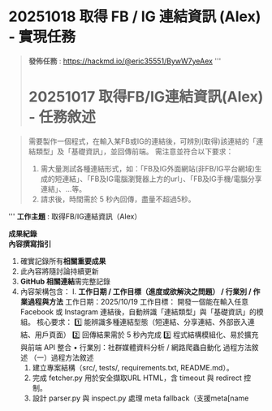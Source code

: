  # 20251018 取得 FB / IG 連結資訊 (Alex) - 實現任務
 
>**發佈任務** : https://hackmd.io/@eric35551/BywW7yeAex
'''
> # 20251017 取得FB/IG連結資訊(Alex) - 任務敘述


>需要製作一個程式，在輸入某FB或IG的連結後，可辨別(取得)該連結的「連結類型」及「基礎資訊」，並回傳前端。
需注意並符合以下要求：
>1. 需大量測試各種連結形式，如：「FB及IG外面網站(非FB/IG平台網域)生成的短連結」、「FB及IG電腦瀏覽器上方的url」、「FB及IG手機/電腦分享連結」、…等。
>2. 請求後，時間需於 5 秒內回傳，盡量不超過5秒。

'''
**工作主題** : 取得FB/IG連結資訊（Alex）

**成果紀錄**  
**內容撰寫指引**
1. 確實記錄所有**相關重要成果**  
2. 此內容將隨討論持續更新  
3. **GitHub 相關連結**需完整記錄  
4. 內容架構包含：
Ⅰ. **工作日期 / 工作目標（進度或欲解決之問題） / 行業別 / 作業過程與方法** 
工作日期：2025/10/19
工作目標：
開發一個能在輸入任意 Facebook 或 Instagram 連結後，自動辨識「連結類型」與「基礎資訊」的模組。
核心要求：
1️⃣ 能辨識多種連結型態（短連結、分享連結、外部嵌入連結、用戶頁面）
2️⃣ 回傳結果需於 5 秒內完成
3️⃣ 程式結構模組化、易於擴充與前端 API 整合
	•	行業別：社群媒體資料分析 / 網路爬蟲自動化
    過程方法敘述 
    （一）過程方法敘述
	1.	建立專案結構（src/, tests/, requirements.txt, README.md）。
	2.	完成 fetcher.py 用於安全擷取URL HTML，含 timeout 與 redirect 控制。
	3.	設計 parser.py 與 inspect.py 處理 meta fallback（支援meta[name<title>,og:image）。
	4.	建立 classifier.py，用於後續連結型態分類（FB / IG / 外部）。
	5.	建立 tests/test_classifier.py 用於基礎自動化測試。
	6.	驗證多組連結（fb.me, l.facebook.com,facebook.com/share,instagram.com/reel/...）。
   - 使用之程式方法  
   - 使用之工具  
   - **完成事項**（進度或解決之問題）  
   - **工作檔案連結**（包括程式原始碼、完成事項之工作檔案，如使用 excel 記錄資料庫設計格式）  
   - 未解決之問題  
   - 工作計畫

Ⅱ. **程式檔案名稱與存放路徑**
fbig-link-inspector/
├----─ src/
│xxxxxx├── __init__.py
│xxxxxx├── classifier.py 
│xxxxxx├── fetcher.py
│xxxxxx├── inspect.py
│xxxxxx├── parser.py
│xxxxxx└── utils.py
│
├── tests/
│xxxxxx├── __init__.py
│xxxxxx└── test_classifier.py  # 自動化測試 - 連結分類與速度驗證
│
├── .gitignore
├── README.md
└── requirements.txt

Ⅲ. **程式功能簡述**

Ⅳ. **程式之執行方式、使用方式及必要環境設定**

Ⅴ. **記載內容應足以支援任務成果之後續應用或後續調整增刪**

Ⅵ. **其他甲方要求之規範**
＿＿＿
> ### 📝 更新紀錄(每日進度回報)
> 
> | 日期 (yyyymmdd) | 更新內容 |
> | --- | --- |
> | 20251018 | {更新github並初始化(Alex)} |
> | 20251019 | {測試 fetch_html 模組與多種 Facebook 連結型態，確認短連結（如 fb.me、l.facebook.com）與正式網址之轉址行為。修正 import 錯誤 (fetcher_html → fetch_html)；新增時間紀錄與 request timeout 控制，確保回傳時間 <5 秒。整理截圖測試結果，準備撰寫連結分類邏輯（判斷 FB/IG/外部站）(Alex)。
} |
> [color=#F9CD88]